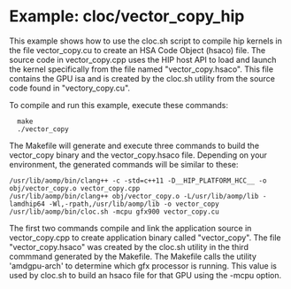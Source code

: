 Example: cloc/vector_copy_hip
==============================

This example shows how to use the cloc.sh script to compile hip kernels in the file vector_copy.cu
to create an HSA Code Object (hsaco) file.
The source code in vector_copy.cpp uses the HIP host API to load and launch the kernel specifically
from the file named "vector_copy.hsaco".
This file contains the GPU isa and is created by the cloc.sh utility from the source code found in "vectory_copy.cu".

To compile and run this example, execute these commands:

```
  make
  ./vector_copy
```

The Makefile will generate and execute three commands to build the vector_copy binary
and the vector_copy.hsaco file.
Depending on your environment, the generated commands will be similar to these:
```
/usr/lib/aomp/bin/clang++ -c -std=c++11 -D__HIP_PLATFORM_HCC__ -o obj/vector_copy.o vector_copy.cpp
/usr/lib/aomp/bin/clang++ obj/vector_copy.o -L/usr/lib/aomp/lib -lamdhip64 -Wl,-rpath,/usr/lib/aomp/lib -o vector_copy
/usr/lib/aomp/bin/cloc.sh -mcpu gfx900 vector_copy.cu

```
The first two commands compile and link the application source in vector_copy.cpp
to create application binary called "vector_copy".
The file "vector_copy.hsaco" was created by the cloc.sh utility in the third commmand generated by the Makefile.
The Makefile calls the utility 'amdgpu-arch' to determine which gfx processor is running.
This value is used by cloc.sh to build an hsaco file for that GPU using the -mcpu option.
